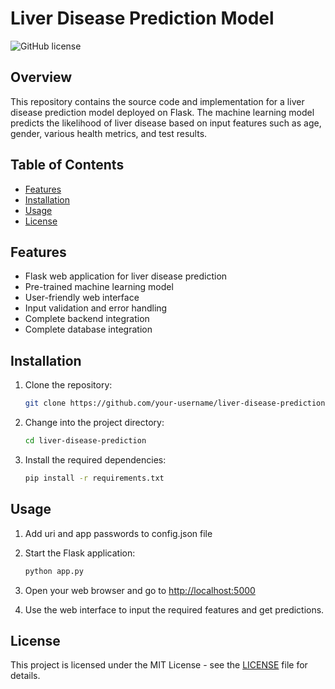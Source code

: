 # Liver Disease Prediction Model

![GitHub license](https://img.shields.io/badge/license-MIT-blue.svg)

## Overview

This repository contains the source code and implementation for a liver disease prediction model deployed on Flask. The machine learning model predicts the likelihood of liver disease based on input features such as age, gender, various health metrics, and test results.

## Table of Contents

- [Features](#features)
- [Installation](#installation)
- [Usage](#usage)
- [License](#license)

## Features

- Flask web application for liver disease prediction
- Pre-trained machine learning model
- User-friendly web interface
- Input validation and error handling
- Complete backend integration
- Complete database integration

## Installation

1. Clone the repository:

   ```bash
   git clone https://github.com/your-username/liver-disease-prediction.git
   ```
   
2. Change into the project directory:

   ```bash
   cd liver-disease-prediction
   ```
   
3. Install the required dependencies:

   ```bash
   pip install -r requirements.txt
   ```

## Usage

1. Add uri and app passwords to config.json file

2. Start the Flask application:

   ```bash
   python app.py
   ```
   
3. Open your web browser and go to [http://localhost:5000](http://localhost:5000)

4. Use the web interface to input the required features and get predictions.

## License

This project is licensed under the MIT License - see the [LICENSE](LICENSE) file for details.
